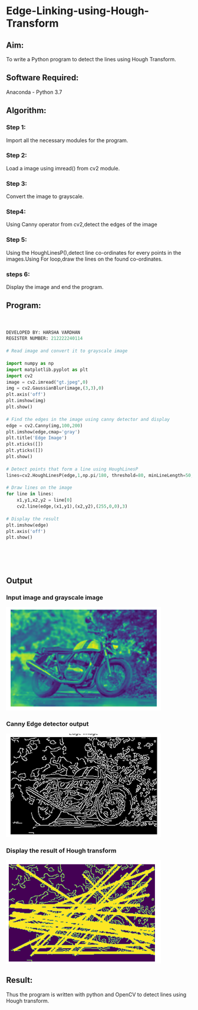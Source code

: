 # Edge-Linking-using-Hough-Transform
## Aim:
To write a Python program to detect the lines using Hough Transform.

## Software Required:
Anaconda - Python 3.7

## Algorithm:
### Step 1:
Import all the necessary modules for the program.

### Step 2:
Load a image using imread() from cv2 module.

### Step 3:
Convert the image to grayscale.

### Step4:
Using Canny operator from cv2,detect the edges of the image

### Step 5:
Using the HoughLinesP(),detect line co-ordinates for every points in the images.Using For loop,draw the lines on the found co-ordinates.

### steps 6:
Display the image and end the program.



## Program:
```Python


DEVELOPED BY: HARSHA VARDHAN
REGISTER NUMBER: 212222240114

# Read image and convert it to grayscale image

import numpy as np
import matplotlib.pyplot as plt
import cv2
image = cv2.imread("gt.jpeg",0)
img = cv2.GaussianBlur(image,(3,3),0)
plt.axis('off')
plt.imshow(img)
plt.show()

# Find the edges in the image using canny detector and display
edge = cv2.Canny(img,100,200)
plt.imshow(edge,cmap='gray')
plt.title('Edge Image')
plt.xticks([])
plt.yticks([])
plt.show()

# Detect points that form a line using HoughLinesP
lines=cv2.HoughLinesP(edge,1,np.pi/180, threshold=80, minLineLength=50,maxLineGap=250)

# Draw lines on the image
for line in lines:
    x1,y1,x2,y2 = line[0]
    cv2.line(edge,(x1,y1),(x2,y2),(255,0,0),3)
    
# Display the result
plt.imshow(edge)
plt.axis('off')
plt.show()






```
## Output

### Input image and grayscale image
![OUTPUT](/1f.png)
### Canny Edge detector output
![OUTPUT](/2f.png)
### Display the result of Hough transform
![OUTPUT](/3f.png)


## Result:
Thus the program is written with python and OpenCV to detect lines using Hough transform. 
